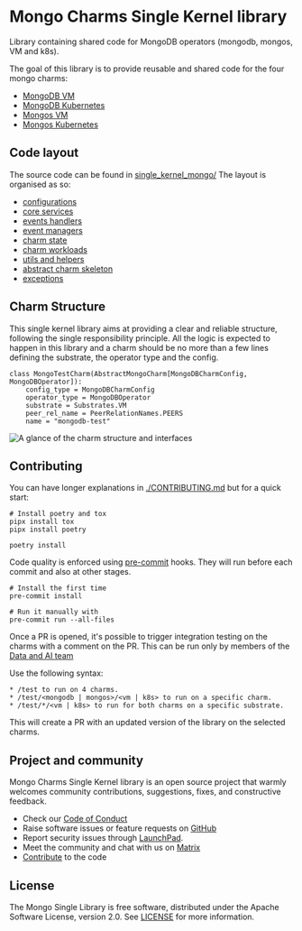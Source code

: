 # Mongo Charms Single Kernel library

Library containing shared code for MongoDB operators (mongodb, mongos, VM and k8s).

The goal of this library is to provide reusable and shared code for the four
mongo charms:

* [MongoDB VM](https://github.com/canonical/mongodb-operator/)
* [MongoDB Kubernetes](https://github.com/canonical/mongodb-k8s-operator/)
* [Mongos VM](https://github.com/canonical/mongos-operator/)
* [Mongos Kubernetes](https://github.com/canonical/mongos-k8s-operator/)

## Code layout

The source code can be found in [single_kernel_mongo/](./single_kernel_mongo/)
The layout is organised as so:

* [configurations](./single_kernel_mongo/config)
* [core services](./single_kernel_mongo/core/)
* [events handlers](./single_kernel_mongo/events/)
* [event managers](./single_kernel_mongo/managers/)
* [charm state](./single_kernel_mongo/state/)
* [charm workloads](./single_kernel_mongo/workload/)
* [utils and helpers](./single_kernel_mongo/utils/)
* [abstract charm skeleton](./single_kernel_mongo/abstract_charm.py)
* [exceptions](./single_kernel_mongo/exceptions.py)

## Charm Structure

This single kernel library aims at providing a clear and reliable structure, following the single responsibility principle. All the logic is expected to
happen in this library and a charm should be no more than a few lines defining the substrate, the operator type and the config.

```python3
class MongoTestCharm(AbstractMongoCharm[MongoDBCharmConfig, MongoDBOperator]):
    config_type = MongoDBCharmConfig
    operator_type = MongoDBOperator
    substrate = Substrates.VM
    peer_rel_name = PeerRelationNames.PEERS
    name = "mongodb-test"
```

![A glance of the charm structure and interfaces](./resources/single-kernel-charm.svg)

## Contributing

You can have longer explanations in [./CONTRIBUTING.md](./CONTRIBUTING.md) but for a quick start:

```shell
# Install poetry and tox
pipx install tox
pipx install poetry

poetry install
```

Code quality is enforced using [pre-commit](https://github.com/pre-commit/pre-commit) hooks. They will run before each commit and also at other stages.

```shell
# Install the first time
pre-commit install

# Run it manually with
pre-commit run --all-files
```

Once a PR is opened, it's possible to trigger integration testing on the charms with a comment on the PR.
This can be run only by members of the [Data and AI team](https://github.com/orgs/canonical/teams/data-ai-engineers)

Use the following syntax:

```shell
* /test to run on 4 charms.
* /test/<mongodb | mongos>/<vm | k8s> to run on a specific charm.
* /test/*/<vm | k8s> to run for both charms on a specific substrate.
```

This will create a PR with an updated version of the library on the selected charms.

## Project and community

Mongo Charms Single Kernel library is an open source project that warmly welcomes community contributions, suggestions, fixes, and constructive feedback.

* Check our [Code of Conduct](https://ubuntu.com/community/ethos/code-of-conduct)
* Raise software issues or feature requests on [GitHub](https://github.com/canonical/mongo-single-kernel-library/issues)
* Report security issues through [LaunchPad](https://wiki.ubuntu.com/DebuggingSecurity#How%20to%20File).
* Meet the community and chat with us on [Matrix](https://matrix.to/#/#charmhub-data-platform:ubuntu.com)
* [Contribute](https://github.com/canonical/mongo-single-kernel-library/blob/main/CONTRIBUTING.md) to the code

## License

The Mongo Single Library is free software, distributed under the Apache Software License, version 2.0. See [LICENSE](https://github.com/canonical/mongo-single-kernel-library/blob/main/LICENSE) for more information.
